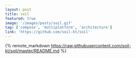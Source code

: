 ```yaml
---
layout: post
title: soil
featured: true
image: '/images/posts/soil.gif'
tag: ['compose', 'multiplatform', 'architecture']
link: 'https://github.com/soil-kt/soil'
---
```


{% remote_markdown https://raw.githubusercontent.com/soil-kt/soil/master/README.md %}
